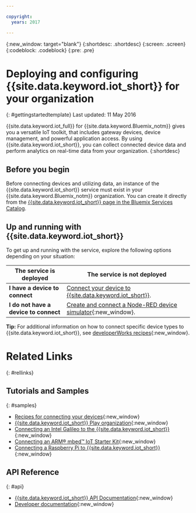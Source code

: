 ```yaml
---

copyright:
  years: 2017

---
```


{:new_window: target="blank"}
{:shortdesc: .shortdesc}
{:screen: .screen}
{:codeblock: .codeblock}
{:pre: .pre}

# Deploying and configuring {{site.data.keyword.iot_short}} for your organization
{: #gettingstartedtemplate}
Last updated: 11 May 2016

{{site.data.keyword.iot_full}} for {{site.data.keyword.Bluemix_notm}} gives you a versatile IoT toolkit, that includes gateway devices, device management, and powerful application access. By using {{site.data.keyword.iot_short}}, you can collect connected device data and perform analytics on real-time data from your organization.
{:shortdesc}

## Before you begin

Before connecting devices and utilizing data, an instance of the {{site.data.keyword.iot_short}} service must exist in your {{site.data.keyword.Bluemix_notm}} organization. You can create it directly from the [{{site.data.keyword.iot_short}} page in the Bluemix Services Catalog](https://console.ng.bluemix.net/catalog/services/internet-of-things-platform/).  

## Up and running with {{site.data.keyword.iot_short}}

To get up and running with the service, explore the following options depending on your situation:

   |   The service is deployed | The service is not deployed
  ------------- | -------------
  **I have a device to connect** | [Connect your device to {{site.data.keyword.iot_short}}](iotplatform_task.html#iotplatform_task).| Explore device connection in the [Play organization demo](http://discover-iot.eu-gb.mybluemix.net/?cm_mc_uid=44491599487314618721024&cm_mc_sid_50200000=1462798151#/play){:new_window}.
  **I do not have a device to connect** | [Create and connect a Node-RED device simulator](nodereddevice_sample.html){:new_window}.
**Tip:** For additional information on how to connect specific device types to {{site.data.keyword.iot_short}}, see [developerWorks recipes](https://developer.ibm.com/recipes/?post_type=tutorials&s=iot){:new_window}.  

<!--
## IoT Quickstart
{: #quickstart}  
Follow these steps to see a Quickstart example of how an IoT device can connect to {{site.data.keyword.iot_short}} and to optionally create a simulated device in Node-RED to connect to your own service.

1. Open the [simulated IoT Sensor page](https://quickstart.internetofthings.ibmcloud.com/iotsensor) page.  
This sensor represents an IoT-connected sensor. The sensor has adjustable **Temperature**, **Humidity**, and **Object Temperature** tabs.
2. In the IoT Sensor page title bar, click the sensor's device ID.  
The device ID should be a 12 character alphanumeric string. Clicking the device ID opens a data visualization in a new tab.
3. Explore the device sensor data.  
The visualization has several graphs to show the incoming data. Change graphs by selecting a different datapoint.
4. In the IoT Sensor page, adjust the temperature, humidity, or object temperature by using the up and down arrows.  
As the values for these variables are adjusted, the visualization changes to show the new information. Changing the variables simulates changes in the data that is flowing from a device to the {{site.data.keyword.iot_short}}, where it can be stored or used for analytics.

To test your simulated device with your own {{site.data.keyword.iot_short}} organization you can follow the instructions to [create a Node-RED application](nodereddevice_sample.html) and import the device as a node flow.

-->

# Related Links
{: #rellinks}
## Tutorials and Samples
{: #samples}
* [Recipes for connecting your devices](https://developer.ibm.com/recipes/?post_type=tutorials&s=iot){:new_window}
* [{{site.data.keyword.iot_short}} Play organization](https://play.internetofthings.ibmcloud.com/){:new_window}
* [Connecting an Intel Galileo to the {{site.data.keyword.iot_short}}](https://developer.ibm.com/recipes/tutorials/connect-an-intel-galileo-to-the-internet-of-things-foundation-connect/){:new_window}
* [Connecting an ARM® mbed™ IoT Starter Kit](https://developer.ibm.com/recipes/tutorials/arm-mbed-iot-starter-kit-part-1/){:new_window}
* [Connecting a Raspberry Pi to {{site.data.keyword.iot_short}}](https://developer.ibm.com/recipes/tutorials/raspberry-pi-4/){:new_window}

## API Reference
{: #api}
* [{{site.data.keyword.iot_short}} API Documentation](https://docs.internetofthings.ibmcloud.com/apis/swagger/v0002/orgAdmin.html){:new_window}
* [Developer documentation](http://docs.internetofthings.ibmcloud.com){:new_window}
